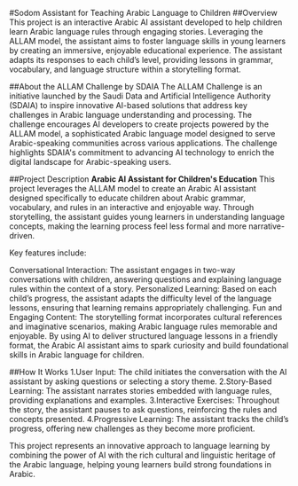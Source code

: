 #Sodom Assistant for Teaching Arabic Language to Children
##Overview
This project is an interactive Arabic AI assistant developed to help children learn Arabic language rules through engaging stories. Leveraging the ALLAM model, the assistant aims to foster language skills in young learners by creating an immersive, enjoyable educational experience. The assistant adapts its responses to each child’s level, providing lessons in grammar, vocabulary, and language structure within a storytelling format.

##About the ALLAM Challenge by SDAIA
The ALLAM Challenge is an initiative launched by the Saudi Data and Artificial Intelligence Authority (SDAIA) to inspire innovative AI-based solutions that address key challenges in Arabic language understanding and processing. The challenge encourages AI developers to create projects powered by the ALLAM model, a sophisticated Arabic language model designed to serve Arabic-speaking communities across various applications. The challenge highlights SDAIA's commitment to advancing AI technology to enrich the digital landscape for Arabic-speaking users.

##Project Description
**Arabic AI Assistant for Children's Education**
This project leverages the ALLAM model to create an Arabic AI assistant designed specifically to educate children about Arabic grammar, vocabulary, and rules in an interactive and enjoyable way. Through storytelling, the assistant guides young learners in understanding language concepts, making the learning process feel less formal and more narrative-driven.

Key features include:

Conversational Interaction: The assistant engages in two-way conversations with children, answering questions and explaining language rules within the context of a story.
Personalized Learning: Based on each child’s progress, the assistant adapts the difficulty level of the language lessons, ensuring that learning remains appropriately challenging.
Fun and Engaging Content: The storytelling format incorporates cultural references and imaginative scenarios, making Arabic language rules memorable and enjoyable.
By using AI to deliver structured language lessons in a friendly format, the Arabic AI assistant aims to spark curiosity and build foundational skills in Arabic language for children.

##How It Works
1.User Input: The child initiates the conversation with the AI assistant by asking questions or selecting a story theme.
2.Story-Based Learning: The assistant narrates stories embedded with language rules, providing explanations and examples.
3.Interactive Exercises: Throughout the story, the assistant pauses to ask questions, reinforcing the rules and concepts presented.
4.Progressive Learning: The assistant tracks the child’s progress, offering new challenges as they become more proficient.

This project represents an innovative approach to language learning by combining the power of AI with the rich cultural and linguistic heritage of the Arabic language, helping young learners build strong foundations in Arabic.
